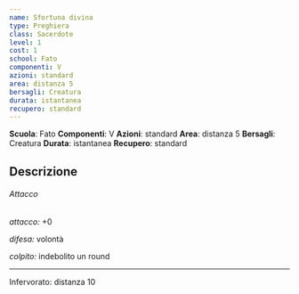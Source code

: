 ```yaml
---
name: Sfortuna divina
type: Preghiera
class: Sacerdote
level: 1
cost: 1
school: Fato
componenti: V
azioni: standard
area: distanza 5
bersagli: Creatura
durata: istantanea
recupero: standard
---
```

**Scuola**: Fato
**Componenti**: V
**Azioni**: standard
**Area**: distanza 5
**Bersagli**: Creatura
**Durata**: istantanea
**Recupero**: standard

**Descrizione**
-

###### Attacco

*attacco:* +0

*difesa:* volontà

*colpito:* indebolito un round

---

Infervorato: distanza 10